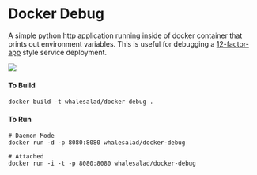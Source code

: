 # Docker Debug

A simple python http application running inside of docker container that prints out environment variables. This is useful for debugging a [12-factor-app](http://12factor.net/) style service deployment.

![](http://i.imgur.com/xawXWue.png)

#### To Build

    docker build -t whalesalad/docker-debug .

#### To Run
    
    # Daemon Mode
    docker run -d -p 8080:8080 whalesalad/docker-debug

    # Attached
    docker run -i -t -p 8080:8080 whalesalad/docker-debug
